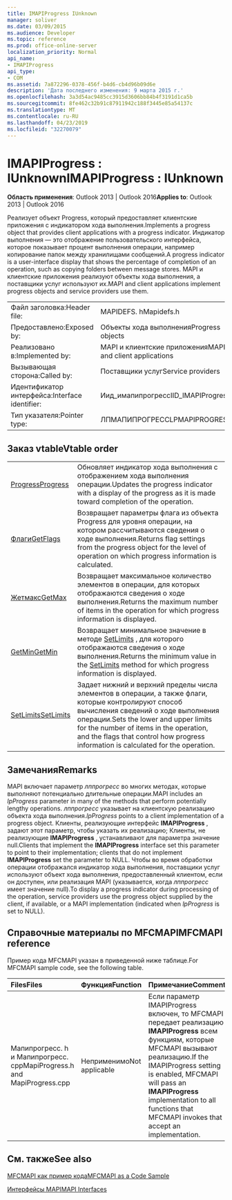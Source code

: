 ```yaml
---
title: IMAPIProgress IUnknown
manager: soliver
ms.date: 03/09/2015
ms.audience: Developer
ms.topic: reference
ms.prod: office-online-server
localization_priority: Normal
api_name:
- IMAPIProgress
api_type:
- COM
ms.assetid: 7a872296-0378-456f-b4d6-cb4d96b09d6e
description: 'Дата последнего изменения: 9 марта 2015 г.'
ms.openlocfilehash: 3a3d54ac9485cc3915d3606bb84b4f3191d1ca5b
ms.sourcegitcommit: 8fe462c32b91c87911942c188f3445e85a54137c
ms.translationtype: MT
ms.contentlocale: ru-RU
ms.lasthandoff: 04/23/2019
ms.locfileid: "32270079"
---
```

# <a name="imapiprogress--iunknown"></a><span data-ttu-id="c3283-103">IMAPIProgress : IUnknown</span><span class="sxs-lookup"><span data-stu-id="c3283-103">IMAPIProgress : IUnknown</span></span>

  
  
<span data-ttu-id="c3283-104">**Область применения**: Outlook 2013 | Outlook 2016</span><span class="sxs-lookup"><span data-stu-id="c3283-104">**Applies to**: Outlook 2013 | Outlook 2016</span></span> 
  
<span data-ttu-id="c3283-105">Реализует объект Progress, который предоставляет клиентские приложения с индикатором хода выполнения.</span><span class="sxs-lookup"><span data-stu-id="c3283-105">Implements a progress object that provides client applications with a progress indicator.</span></span> <span data-ttu-id="c3283-106">Индикатор выполнения — это отображение пользовательского интерфейса, которое показывает процент выполнения операции, например копирование папок между хранилищами сообщений.</span><span class="sxs-lookup"><span data-stu-id="c3283-106">A progress indicator is a user-interface display that shows the percentage of completion of an operation, such as copying folders between message stores.</span></span> <span data-ttu-id="c3283-107">MAPI и клиентские приложения реализуют объекты хода выполнения, а поставщики услуг используют их.</span><span class="sxs-lookup"><span data-stu-id="c3283-107">MAPI and client applications implement progress objects and service providers use them.</span></span> 
  
|||
|:-----|:-----|
|<span data-ttu-id="c3283-108">Файл заголовка:</span><span class="sxs-lookup"><span data-stu-id="c3283-108">Header file:</span></span>  <br/> |<span data-ttu-id="c3283-109">MAPIDEFS. h</span><span class="sxs-lookup"><span data-stu-id="c3283-109">Mapidefs.h</span></span>  <br/> |
|<span data-ttu-id="c3283-110">Предоставлено:</span><span class="sxs-lookup"><span data-stu-id="c3283-110">Exposed by:</span></span>  <br/> |<span data-ttu-id="c3283-111">Объекты хода выполнения</span><span class="sxs-lookup"><span data-stu-id="c3283-111">Progress objects</span></span>  <br/> |
|<span data-ttu-id="c3283-112">Реализовано в:</span><span class="sxs-lookup"><span data-stu-id="c3283-112">Implemented by:</span></span>  <br/> |<span data-ttu-id="c3283-113">MAPI и клиентские приложения</span><span class="sxs-lookup"><span data-stu-id="c3283-113">MAPI and client applications</span></span>  <br/> |
|<span data-ttu-id="c3283-114">Вызывающая сторона:</span><span class="sxs-lookup"><span data-stu-id="c3283-114">Called by:</span></span>  <br/> |<span data-ttu-id="c3283-115">Поставщики услуг</span><span class="sxs-lookup"><span data-stu-id="c3283-115">Service providers</span></span>  <br/> |
|<span data-ttu-id="c3283-116">Идентификатор интерфейса:</span><span class="sxs-lookup"><span data-stu-id="c3283-116">Interface identifier:</span></span>  <br/> |<span data-ttu-id="c3283-117">Иид_имапипрогресс</span><span class="sxs-lookup"><span data-stu-id="c3283-117">IID_IMAPIProgress</span></span>  <br/> |
|<span data-ttu-id="c3283-118">Тип указателя:</span><span class="sxs-lookup"><span data-stu-id="c3283-118">Pointer type:</span></span>  <br/> |<span data-ttu-id="c3283-119">ЛПМАПИПРОГРЕСС</span><span class="sxs-lookup"><span data-stu-id="c3283-119">LPMAPIPROGRESS</span></span>  <br/> |
   
## <a name="vtable-order"></a><span data-ttu-id="c3283-120">Заказ vtable</span><span class="sxs-lookup"><span data-stu-id="c3283-120">Vtable order</span></span>

|||
|:-----|:-----|
|[<span data-ttu-id="c3283-121">Progress</span><span class="sxs-lookup"><span data-stu-id="c3283-121">Progress</span></span>](imapiprogress-progress.md) <br/> |<span data-ttu-id="c3283-122">Обновляет индикатор хода выполнения с отображением хода выполнения операции.</span><span class="sxs-lookup"><span data-stu-id="c3283-122">Updates the progress indicator with a display of the progress as it is made toward completion of the operation.</span></span>  <br/> |
|[<span data-ttu-id="c3283-123">Флаги</span><span class="sxs-lookup"><span data-stu-id="c3283-123">GetFlags</span></span>](imapiprogress-getflags.md) <br/> |<span data-ttu-id="c3283-124">Возвращает параметры флага из объекта Progress для уровня операции, на котором рассчитываются сведения о ходе выполнения.</span><span class="sxs-lookup"><span data-stu-id="c3283-124">Returns flag settings from the progress object for the level of operation on which progress information is calculated.</span></span>  <br/> |
|[<span data-ttu-id="c3283-125">Жетмакс</span><span class="sxs-lookup"><span data-stu-id="c3283-125">GetMax</span></span>](imapiprogress-getmax.md) <br/> |<span data-ttu-id="c3283-126">Возвращает максимальное количество элементов в операции, для которых отображаются сведения о ходе выполнения.</span><span class="sxs-lookup"><span data-stu-id="c3283-126">Returns the maximum number of items in the operation for which progress information is displayed.</span></span>  <br/> |
|[<span data-ttu-id="c3283-127">GetMin</span><span class="sxs-lookup"><span data-stu-id="c3283-127">GetMin</span></span>](imapiprogress-getmin.md) <br/> |<span data-ttu-id="c3283-128">Возвращает минимальное значение в методе [SetLimits](imapiprogress-setlimits.md) , для которого отображаются сведения о ходе выполнения.</span><span class="sxs-lookup"><span data-stu-id="c3283-128">Returns the minimum value in the [SetLimits](imapiprogress-setlimits.md) method for which progress information is displayed.</span></span>  <br/> |
|[<span data-ttu-id="c3283-129">SetLimits</span><span class="sxs-lookup"><span data-stu-id="c3283-129">SetLimits</span></span>](imapiprogress-setlimits.md) <br/> |<span data-ttu-id="c3283-130">Задает нижний и верхний пределы числа элементов в операции, а также флаги, которые контролируют способ вычисления сведений о ходе выполнения операции.</span><span class="sxs-lookup"><span data-stu-id="c3283-130">Sets the lower and upper limits for the number of items in the operation, and the flags that control how progress information is calculated for the operation.</span></span>  <br/> |
   
## <a name="remarks"></a><span data-ttu-id="c3283-131">Замечания</span><span class="sxs-lookup"><span data-stu-id="c3283-131">Remarks</span></span>

<span data-ttu-id="c3283-132">MAPI включает параметр _лппрогресс_ во многих методах, которые выполняют потенциально длительные операции.</span><span class="sxs-lookup"><span data-stu-id="c3283-132">MAPI includes an  _lpProgress_ parameter in many of the methods that perform potentially lengthy operations.</span></span>  <span data-ttu-id="c3283-133">_лппрогресс_ указывает на клиентскую реализацию объекта хода выполнения.</span><span class="sxs-lookup"><span data-stu-id="c3283-133">_lpProgress_ points to a client implementation of a progress object.</span></span> <span data-ttu-id="c3283-134">Клиенты, реализующие интерфейс **IMAPIProgress** , задают этот параметр, чтобы указать их реализацию; Клиенты, не реализующие **IMAPIProgress** , устанавливают для параметра значение null.</span><span class="sxs-lookup"><span data-stu-id="c3283-134">Clients that implement the **IMAPIProgress** interface set this parameter to point to their implementation; clients that do not implement **IMAPIProgress** set the parameter to NULL.</span></span> <span data-ttu-id="c3283-135">Чтобы во время обработки операции отображался индикатор хода выполнения, поставщики услуг используют объект хода выполнения, предоставленный клиентом, если он доступен, или реализация MAPI (указывается, когда _лппрогресс_ имеет значение null).</span><span class="sxs-lookup"><span data-stu-id="c3283-135">To display a progress indicator during processing of the operation, service providers use the progress object supplied by the client, if available, or a MAPI implementation (indicated when  _lpProgress_ is set to NULL).</span></span> 
  
## <a name="mfcmapi-reference"></a><span data-ttu-id="c3283-136">Справочные материалы по MFCMAPI</span><span class="sxs-lookup"><span data-stu-id="c3283-136">MFCMAPI reference</span></span>

<span data-ttu-id="c3283-137">Пример кода MFCMAPI указан в приведенной ниже таблице.</span><span class="sxs-lookup"><span data-stu-id="c3283-137">For MFCMAPI sample code, see the following table.</span></span>
  
|<span data-ttu-id="c3283-138">**Files**</span><span class="sxs-lookup"><span data-stu-id="c3283-138">**Files**</span></span>|<span data-ttu-id="c3283-139">**Функция**</span><span class="sxs-lookup"><span data-stu-id="c3283-139">**Function**</span></span>|<span data-ttu-id="c3283-140">**Примечание**</span><span class="sxs-lookup"><span data-stu-id="c3283-140">**Comment**</span></span>|
|:-----|:-----|:-----|
|<span data-ttu-id="c3283-141">Мапипрогресс. h и Мапипрогресс. cpp</span><span class="sxs-lookup"><span data-stu-id="c3283-141">MapiProgress.h and MapiProgress.cpp</span></span>  <br/> |<span data-ttu-id="c3283-142">Неприменимо</span><span class="sxs-lookup"><span data-stu-id="c3283-142">Not applicable</span></span>  <br/> |<span data-ttu-id="c3283-143">Если параметр IMAPIProgress включен, то MFCMAPI передает реализацию **IMAPIProgress** всем функциям, которые MFCMAPI вызывают реализацию.</span><span class="sxs-lookup"><span data-stu-id="c3283-143">If the IMAPIProgress setting is enabled, MFCMAPI will pass an **IMAPIProgress** implementation to all functions that MFCMAPI invokes that accept an implementation.</span></span>  <br/> |
   
## <a name="see-also"></a><span data-ttu-id="c3283-144">См. также</span><span class="sxs-lookup"><span data-stu-id="c3283-144">See also</span></span>



[<span data-ttu-id="c3283-145">MFCMAPI как пример кода</span><span class="sxs-lookup"><span data-stu-id="c3283-145">MFCMAPI as a Code Sample</span></span>](mfcmapi-as-a-code-sample.md)
  
[<span data-ttu-id="c3283-146">Интерфейсы MAPI</span><span class="sxs-lookup"><span data-stu-id="c3283-146">MAPI Interfaces</span></span>](mapi-interfaces.md)

